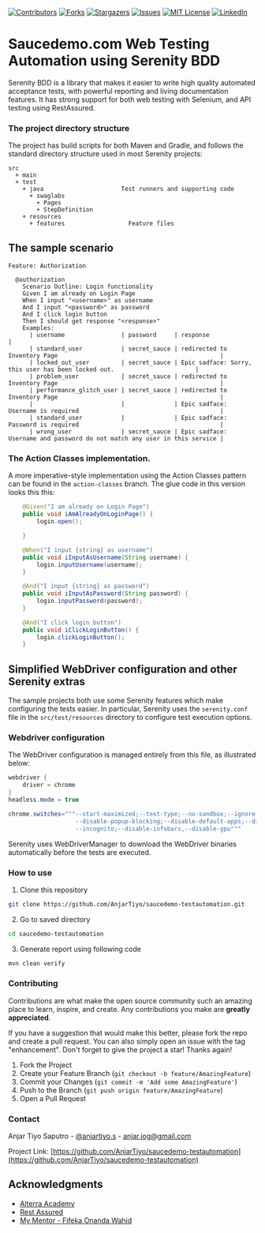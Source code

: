 [![Contributors][contributors-shield]][contributors-url]
[![Forks][forks-shield]][forks-url]
[![Stargazers][stars-shield]][stars-url]
[![Issues][issues-shield]][issues-url]
[![MIT License][license-shield]][license-url]
[![LinkedIn][linkedin-shield]][linkedin-url]

# Saucedemo.com Web Testing Automation using Serenity BDD

Serenity BDD is a library that makes it easier to write high quality automated acceptance tests, with powerful reporting and living documentation features. It has strong support for both web testing with Selenium, and API testing using RestAssured.

### The project directory structure
The project has build scripts for both Maven and Gradle, and follows the standard directory structure used in most Serenity projects:
```Gherkin
src
  + main
  + test
    + java                      Test runners and supporting code
      + swaglabs
        + Pages
        + StepDefinition
    + resources
      + features                  Feature files
```

## The sample scenario

```Gherkin
Feature: Authorization

  @authorization
    Scenario Outline: Login functionality
    Given I am already on Login Page
    When I input "<username>" as username
    And I input "<password>" as password
    And I click login button
    Then I should get response "<response>"
    Examples:
      | username                | password     | response                                                                  |
      | standard_user           | secret_sauce | redirected to Inventory Page                                              |
      | locked_out_user         | secret_sauce | Epic sadface: Sorry, this user has been locked out.                       |
      | problem_user            | secret_sauce | redirected to Inventory Page                                              |
      | performance_glitch_user | secret_sauce | redirected to Inventory Page                                              |
      |                         |              | Epic sadface: Username is required                                        |
      | standard_user           |              | Epic sadface: Password is required                                        |
      | wrong_user              | secret_sauce | Epic sadface: Username and password do not match any user in this service |

```


### The Action Classes implementation.

A more imperative-style implementation using the Action Classes pattern can be found in the `action-classes` branch. The glue code in this version looks this this:

```java
    @Given("I am already on Login Page")
    public void iAmAlreadyOnLoginPage() {
        login.open();

    }

    @When("I input {string} as username")
    public void iInputAsUsername(String username) {
        login.inputUsername(username);
    }

    @And("I input {string} as password")
    public void iInputAsPassword(String password) {
        login.inputPassword(password);
    }

    @And("I click login button")
    public void iClickLoginButton() {
        login.clickLoginButton();
    }
```


## Simplified WebDriver configuration and other Serenity extras
The sample projects both use some Serenity features which make configuring the tests easier. In particular, Serenity uses the `serenity.conf` file in the `src/test/resources` directory to configure test execution options.  

### Webdriver configuration
The WebDriver configuration is managed entirely from this file, as illustrated below:

```java
webdriver {
    driver = chrome
}
headless.mode = true

chrome.switches="""--start-maximized;--test-type;--no-sandbox;--ignore-certificate-errors;
                   --disable-popup-blocking;--disable-default-apps;--disable-extensions-file-access-check;
                   --incognito;--disable-infobars,--disable-gpu"""

```

Serenity uses WebDriverManager to download the WebDriver binaries automatically before the tests are executed.

### How to use
1. Clone this repository

```sh
git clone https://github.com/AnjarTiyo/saucedemo-testautomation.git
```

2. Go to saved directory

```sh
cd saucedemo-testautomation
```

3. Generate report using following code 

```sh
mvn clean verify
```

### Contributing

Contributions are what make the open source community such an amazing place to learn, inspire, and create. Any contributions you make are **greatly appreciated**.

If you have a suggestion that would make this better, please fork the repo and create a pull request. You can also simply open an issue with the tag "enhancement".
Don't forget to give the project a star! Thanks again!

1. Fork the Project
2. Create your Feature Branch (`git checkout -b feature/AmazingFeature`)
3. Commit your Changes (`git commit -m 'Add some AmazingFeature'`)
4. Push to the Branch (`git push origin feature/AmazingFeature`)
5. Open a Pull Request

### Contact

Anjar Tiyo Saputro - [@anjartiyo.s](https://www.instagram.com/anjartiyo.s/) - anjar.jog@gmail.com

Project Link: [https://github.com/AnjarTiyo/saucedemo-testautomation](https://github.com/AnjarTiyo/saucedemo-testautomation)

## Acknowledgments

* [Alterra Academy](https://academy.alterra.id/)
* [Rest Assured](https://github.com/rest-assured/rest-assured)
* [My Mentor - Fifeka Onanda Wahid](https://id.linkedin.com/in/fifeka-onanda-wahid)

[contributors-shield]: https://img.shields.io/github/contributors/AnjarTiyo/saucedemo-testautomation.svg?style=for-the-badge
[contributors-url]: https://github.com/AnjarTiyo/saucedemo-testautomation/graphs/contributors
[forks-shield]: https://img.shields.io/github/forks/AnjarTiyo/saucedemo-testautomation.svg?style=for-the-badge
[forks-url]: https://github.com/AnjarTiyo/saucedemo-testautomation/network/members
[stars-shield]: https://img.shields.io/github/stars/AnjarTiyo/saucedemo-testautomation.svg?style=for-the-badge
[stars-url]: https://github.com/AnjarTiyo/saucedemo-testautomation/stargazers
[issues-shield]: https://img.shields.io/github/issues/AnjarTiyo/saucedemo-testautomation.svg?style=for-the-badge
[issues-url]: https://github.com/AnjarTiyo/saucedemo-testautomation/issues
[license-shield]: https://img.shields.io/github/license/AnjarTiyo/saucedemo-testautomation.svg?style=for-the-badge
[license-url]: https://github.com/AnjarTiyo/saucedemo-testautomation/blob/main/LICENSE.txt
[linkedin-shield]: https://img.shields.io/badge/-LinkedIn-black.svg?style=for-the-badge&logo=linkedin&colorB=555
[linkedin-url]: https://linkedin.com/in/anjartiyo
